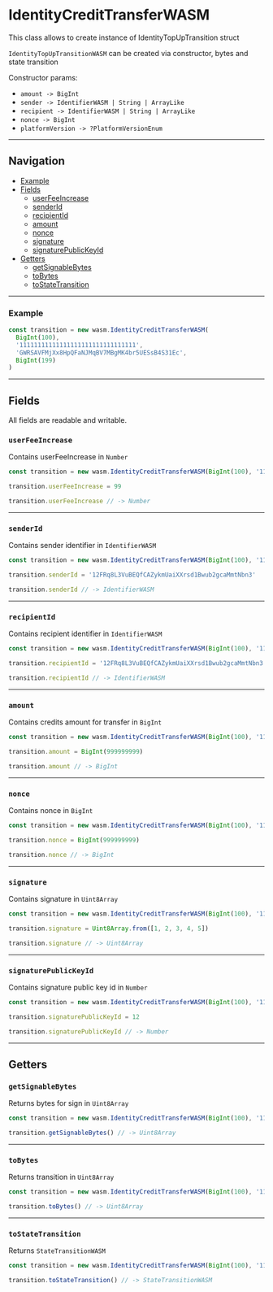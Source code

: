 # IdentityCreditTransferWASM

This class allows to create instance of IdentityTopUpTransition struct

`IdentityTopUpTransitionWASM` can be created via constructor, bytes and state transition

Constructor params:

- `amount -> BigInt`
- `sender -> IdentifierWASM | String | ArrayLike`
- `recipient -> IdentifierWASM | String | ArrayLike`
- `nonce -> BigInt`
- `platformVersion -> ?PlatformVersionEnum`

___

## Navigation

- [Example](#Example)
- [Fields](#fields)
    - [userFeeIncrease](#userfeeincrease)
    - [senderId](#senderid)
    - [recipientId](#recipientid)
    - [amount](#amount)
    - [nonce](#nonce)
    - [signature](#signature)
    - [signaturePublicKeyId](#signaturepublickeyid)
- [Getters](#getters)
    - [getSignableBytes](#getsignablebytes)
    - [toBytes](#tobytes)
    - [toStateTransition](#tostatetransition)

___

### Example

```js
const transition = new wasm.IdentityCreditTransferWASM(
  BigInt(100),
  '11111111111111111111111111111111',
  'GWRSAVFMjXx8HpQFaNJMqBV7MBgMK4br5UESsB4S31Ec',
  BigInt(199)
)
```

___

## Fields

All fields are readable and writable.

### `userFeeIncrease`

Contains userFeeIncrease in `Number`

```js
const transition = new wasm.IdentityCreditTransferWASM(BigInt(100), '11111111111111111111111111111111', 'GWRSAVFMjXx8HpQFaNJMqBV7MBgMK4br5UESsB4S31Ec', BigInt(199))

transition.userFeeIncrease = 99

transition.userFeeIncrease // -> Number
```

___

### `senderId`

Contains sender identifier in `IdentifierWASM`

```js
const transition = new wasm.IdentityCreditTransferWASM(BigInt(100), '11111111111111111111111111111111', 'GWRSAVFMjXx8HpQFaNJMqBV7MBgMK4br5UESsB4S31Ec', BigInt(199))

transition.senderId = '12FRq8L3VuBEQfCAZykmUaiXXrsd1Bwub2gcaMmtNbn3'

transition.senderId // -> IdentifierWASM
```

___

### `recipientId`

Contains recipient identifier in `IdentifierWASM`

```js
const transition = new wasm.IdentityCreditTransferWASM(BigInt(100), '11111111111111111111111111111111', 'GWRSAVFMjXx8HpQFaNJMqBV7MBgMK4br5UESsB4S31Ec', BigInt(199))

transition.recipientId = '12FRq8L3VuBEQfCAZykmUaiXXrsd1Bwub2gcaMmtNbn3'

transition.recipientId // -> IdentifierWASM
```

___

### `amount`

Contains credits amount for transfer in `BigInt`

```js
const transition = new wasm.IdentityCreditTransferWASM(BigInt(100), '11111111111111111111111111111111', 'GWRSAVFMjXx8HpQFaNJMqBV7MBgMK4br5UESsB4S31Ec', BigInt(199))

transition.amount = BigInt(999999999)

transition.amount // -> BigInt
```

___

### `nonce`

Contains nonce in `BigInt`

```js
const transition = new wasm.IdentityCreditTransferWASM(BigInt(100), '11111111111111111111111111111111', 'GWRSAVFMjXx8HpQFaNJMqBV7MBgMK4br5UESsB4S31Ec', BigInt(199))

transition.nonce = BigInt(999999999)

transition.nonce // -> BigInt
```

___

### `signature`

Contains signature in `Uint8Array`

```js
const transition = new wasm.IdentityCreditTransferWASM(BigInt(100), '11111111111111111111111111111111', 'GWRSAVFMjXx8HpQFaNJMqBV7MBgMK4br5UESsB4S31Ec', BigInt(199))

transition.signature = Uint8Array.from([1, 2, 3, 4, 5])

transition.signature // -> Uint8Array
```

___

### `signaturePublicKeyId`

Contains signature public key id in `Number`

```js
const transition = new wasm.IdentityCreditTransferWASM(BigInt(100), '11111111111111111111111111111111', 'GWRSAVFMjXx8HpQFaNJMqBV7MBgMK4br5UESsB4S31Ec', BigInt(199))

transition.signaturePublicKeyId = 12

transition.signaturePublicKeyId // -> Number
```

___

## Getters

### `getSignableBytes`

Returns bytes for sign in `Uint8Array`

```js
const transition = new wasm.IdentityCreditTransferWASM(BigInt(100), '11111111111111111111111111111111', 'GWRSAVFMjXx8HpQFaNJMqBV7MBgMK4br5UESsB4S31Ec', BigInt(199))

transition.getSignableBytes() // -> Uint8Array

```

___

### `toBytes`

Returns transition in `Uint8Array`

```js
const transition = new wasm.IdentityCreditTransferWASM(BigInt(100), '11111111111111111111111111111111', 'GWRSAVFMjXx8HpQFaNJMqBV7MBgMK4br5UESsB4S31Ec', BigInt(199))

transition.toBytes() // -> Uint8Array

```

___

### `toStateTransition`

Returns `StateTransitionWASM`

```js
const transition = new wasm.IdentityCreditTransferWASM(BigInt(100), '11111111111111111111111111111111', 'GWRSAVFMjXx8HpQFaNJMqBV7MBgMK4br5UESsB4S31Ec', BigInt(199))

transition.toStateTransition() // -> StateTransitionWASM

```